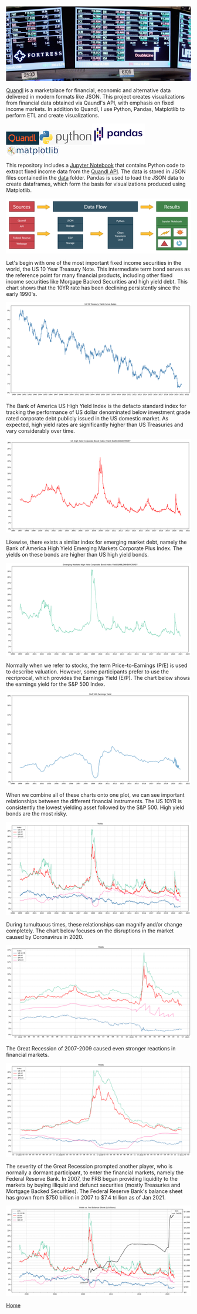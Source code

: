 ![bond_logo.png](img/bond_logo.png)

[Quandl](https://www.quandl.com/) is a marketplace for financial, economic and alternative data delivered in modern formats like JSON. This project creates visualizations from financial data obtained via Qaundl's API, with emphasis on fixed income markets. In addition to Quandl, I use Python, Pandas, Matplotlib to perform ETL and create visualizations. 

![quandl_logo](img/quandl_logo.png)![python_logo](img/python_logo.png)![pandas_logo](img/pandas_logo.png)![matplotlib_logo](img/matplotlib_logo.png)

This repository includes a [Jupyter Notebook](https://github.com/AmitSamra/Bonds/blob/master/bonds.ipynb) that contains Python code to extract fixed income data from the [Quandl API](https://docs.quandl.com/docs/getting-started). The data is stored in JSON files contained in the [data](https://github.com/AmitSamra/Bonds/tree/master/data) folder. Pandas is used to load the JSON data to create dataframes, which form the basis for visualizations produced using Matplotlib. 

![pipeline.png](img/pipeline.png)

Let's begin with one of the most important fixed income securities in the world, the US 10 Year Treasury Note. This intermediate term bond serves as the reference point for many financial products, including other fixed income securities like Morgage Backed Securities and high yield debt. This chart shows that the 10YR rate has been declining persistently since the early 1990's. 

![us_ty_10.png](img/us_ty_10.png)

The Bank of America US High Yield Index is the defacto standard index for tracking the performance of US dollar denominated below investment grade rated corporate debt publicly issued in the US domestic market. As expected, high yield rates are significantly higher than US Treasuries and vary considerably over time. 

![us_hy_corp.png](img/us_hy_corp.png)

Likewise, there exists a similar index for emerging market debt, namely the Bank of America High Yield Emerging Markets Corporate Plus Index. The yields on these bonds are higher than US high yield bonds. 

![em_hy_corp.png](img/em_hy_corp.png)

Normally when we refer to stocks, the term Price-to-Earnings (P/E) is used to describe valuation. However, some participants prefer to use the recriprocal, which provides the Earnings Yield (E/P). The chart below shows the earnings yield for the S&P 500 Index. 

![sp500_ey.png](img/sp500_ey.png)

When we combine all of these charts onto one plot, we can see important relationships between the different financial instruments. The US 10YR is consistently the lowest yielding asset followed by the S&P 500. High yield bonds are the most risky. 

![yields_99.png](img/yields_99.png)

During tumultuous times, these relationships can magnify and/or change completely. The chart below focuses on the disruptions in the market caused by Coronavirus in 2020. 

![yields_1920.png](img/yields_1920.png)

The Great Recession of 2007-2009 caused even stronger reactions in financial markets.

![yields_0710.png](img/yields_0710.png)

The severity of the Great Recession prompted another player, who is normally a dormant participant, to enter the financial markets, namely the Federal Reserve Bank. In 2007, the FRB began providing liquidity to the markets by buying illiquid and defunct securities (mostly Treasuries and Mortgage Backed Securities). The Federal Reserve Bank's balance sheet has grown from $750 billion in 2007 to $7.4 trillion as of Jan 2021. 

![yields_fed_99.png](img/yields_fed_99.png)

[Home](https://github.com/AmitSamra/Bonds#)
